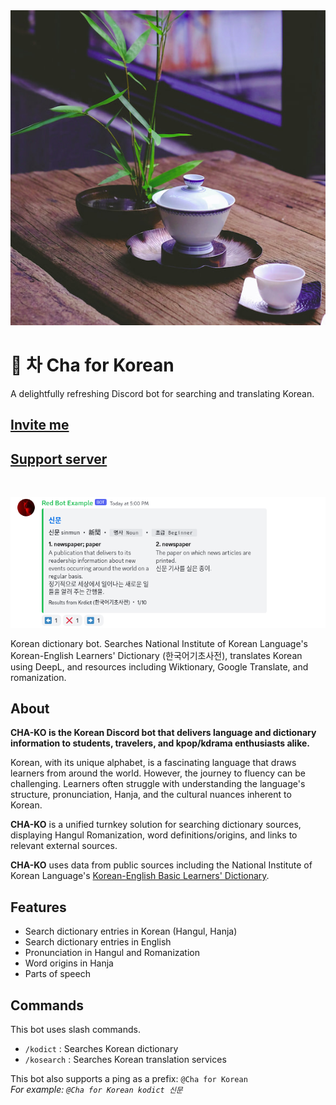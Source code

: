 <img src="./cha-sq.jpg" alt="Cha Series by Coffeebank: A delightfully refreshing Discord bot" class="mb-2 h-24 rounded aspect-square" />

# 🍵 차 Cha for Korean

<p class="pt-0 mt-0 text-3xl">A delightfully refreshing Discord bot for searching and translating Korean.</p>

## [Invite me](https://thymedev.github.io/invite/chako)
## [Support server](https://thymedev.github.io/discord.html)

<br />

![Kodict: A Korean dictionary entry for 신문 (sinmun, newspaper)](./kodict-example.png)

Korean dictionary bot. Searches National Institute of Korean Language's Korean-English Learners' Dictionary (한국어기초사전), translates Korean using DeepL, and resources including Wiktionary, Google Translate, and romanization.


## About

**CHA-KO is the Korean Discord bot that delivers language and dictionary information to students, travelers, and kpop/kdrama enthusiasts alike.**

Korean, with its unique alphabet, is a fascinating language that draws learners from around the world. However, the journey to fluency can be challenging. Learners often struggle with understanding the language's structure, pronunciation, Hanja, and the cultural nuances inherent to Korean.

**CHA-KO** is a unified turnkey solution for searching dictionary sources, displaying Hangul Romanization, word definitions/origins, and links to relevant external sources.

**CHA-KO** uses data from public sources including the National Institute of Korean Language's [Korean-English Basic Learners' Dictionary](https://krdict.korean.go.kr/mainAction).


## Features

- Search dictionary entries in Korean (Hangul, Hanja)
- Search dictionary entries in English
- Pronunciation in Hangul and Romanization
- Word origins in Hanja
- Parts of speech


## Commands

This bot uses slash commands.

- `/kodict` : Searches Korean dictionary
- `/kosearch` : Searches Korean translation services


This bot also supports a ping as a prefix: `@Cha for Korean `  
*For example: `@Cha for Korean kodict 신문`*
